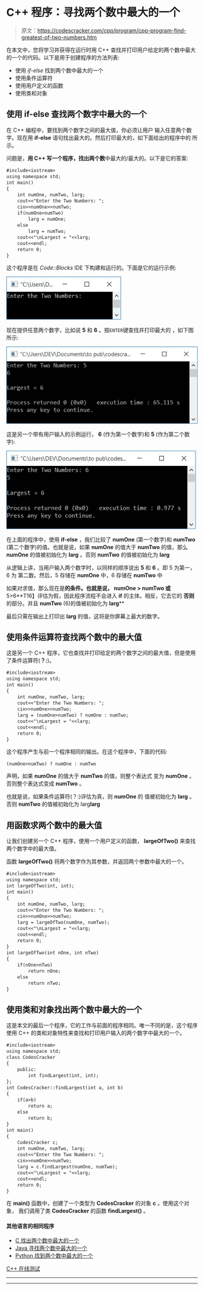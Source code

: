 # C++ 程序：寻找两个数中最大的一个

> 原文：<https://codescracker.com/cpp/program/cpp-program-find-greatest-of-two-numbers.htm>

在本文中，您将学习并获得在运行时用 C++ 查找并打印用户给定的两个数中最大的一个的代码。以下是用于创建程序的方法列表:

*   使用 *if-else* 找到两个数中最大的一个
*   使用条件运算符
*   使用用户定义的函数
*   使用类和对象

## 使用 if-else 查找两个数字中最大的一个

在 C++ 编程中，要找到两个数字之间的最大值，你必须让用户 输入任意两个数字。现在用 **if-else** 语句找出最大的。然后打印最大的，如下面给出的程序中的 所示。

问题是，**用 C++ 写一个程序，找出两个数**中最大的/最大的。以下是它的答案:

```
#include<iostream>
using namespace std;
int main()
{
    int numOne, numTwo, larg;
    cout<<"Enter the Two Numbers: ";
    cin>>numOne>>numTwo;
    if(numOne>numTwo)
        larg = numOne;
    else
        larg = numTwo;
    cout<<"\nLargest = "<<larg;
    cout<<endl;
    return 0;
}
```

这个程序是在 *Code::Blocks* IDE 下构建和运行的。下面是它的运行示例:

![C++ program find biggest of two](img/977ed79d1025c7fe3ebb54db9e255f89.png)

现在提供任意两个数字，比如说 **5** 和 **6** 。按`ENTER`键查找并打印最大的 ，如下图所示:

![C++ program find largest of two](img/584c49d51a9d498bfeeb3540924886a1.png)

这是另一个带有用户输入的示例运行， **6** (作为第一个数字)和 **5** (作为第二个数字):

![find largest of two numbers c++](img/0bf375e04e0667b5930c1c83e1aae85c.png)

在上面的程序中，使用 **if-else** ，我们比较了 **numOne** (第一个数字)和 **numTwo** (第二个数字)的值。也就是说，如果 **numOne** 的值大于 **numTwo** 的值，那么 **numOne** 的值被初始化为 **larg** 。否则 **numTwo** 的值被初始化为 **larg**

从逻辑上讲，当用户输入两个数字时，以同样的顺序说出 **5** 和 **6** 。即 5 为第一，6 为 第二数。然后，5 存储在 **numOne** 中，6 存储在 **numTwo** 中

如果对求值，那么现在是**的条件。也就是说， **numOne > numTwo** 或**5>6**T16】评估为假，因此程序流程不会进入 **if** 的主体。相反，它去它的 **否则**的部分。并且 **numTwo** (6)的值被初始化为 **larg****

最后只需在输出上打印出 **larg** 的值，这将是你屏幕上最大的数字。

## 使用条件运算符查找两个数中的最大值

这是另一个 C++ 程序，它也查找并打印给定的两个数字之间的最大值，但是使用了条件运算符(**？:**)。

```
#include<iostream>
using namespace std;
int main()
{
    int numOne, numTwo, larg;
    cout<<"Enter the Two Numbers: ";
    cin>>numOne>>numTwo;
    larg = (numOne>numTwo) ? numOne : numTwo;
    cout<<"\nLargest = "<<larg;
    cout<<endl;
    return 0;
}
```

这个程序产生与前一个程序相同的输出。在这个程序中，下面的代码:

```
(numOne>numTwo) ? numOne : numTwo
```

声明，如果 **numOne** 的值大于 **numTwo** 的值，则整个表达式 变为 **numOne** 。否则整个表达式变成 **numTwo** 。

也就是说，如果条件运算符(？:)评估为真，则 **numOne** 的 值被初始化为 **larg** 。否则 **numTwo** 的值被初始化为 larg**larg**

## 用函数求两个数中的最大值

让我们创建另一个 C++ 程序，使用一个用户定义的函数， **largeOfTwo()** 来查找两个数字中的最大值。

函数 **largeOfTwo()** 将两个数字作为其参数，并返回两个参数中最大的一个。

```
#include<iostream>
using namespace std;
int largeOfTwo(int, int);
int main()
{
    int numOne, numTwo, larg;
    cout<<"Enter the Two Numbers: ";
    cin>>numOne>>numTwo;
    larg = largeOfTwo(numOne, numTwo);
    cout<<"\nLargest = "<<larg;
    cout<<endl;
    return 0;
}
int largeOfTwo(int nOne, int nTwo)
{
    if(nOne>nTwo)
        return nOne;
    else
        return nTwo;
}
```

## 使用类和对象找出两个数中最大的一个

这是本文的最后一个程序，它的工作与前面的程序相同。唯一不同的是，这个程序使用 C++ 的类和对象特性来查找和打印用户输入的两个数字中最大的一个。

```
#include<iostream>
using namespace std;
class CodesCracker
{
    public:
        int findLargest(int, int);
};
int CodesCracker::findLargest(int a, int b)
{
    if(a>b)
        return a;
    else
        return b;
}
int main()
{
    CodesCracker c;
    int numOne, numTwo, larg;
    cout<<"Enter the Two Numbers: ";
    cin>>numOne>>numTwo;
    larg = c.findLargest(numOne, numTwo);
    cout<<"\nLargest = "<<larg;
    cout<<endl;
    return 0;
}
```

在 **main()** 函数中，创建了一个类型为 **CodesCracker** 的对象 **c** 。使用这个对象， 我们调用了类 **CodesCracker** 的函数 **findLargest()** 。

#### 其他语言的相同程序

*   [C 找出两个数中最大的一个](/c/program/c-program-find-greatest-of-two-numbers.htm)
*   [Java 寻找两个数中最大的一个](/java/program/java-program-find-largest-of-two-numbers.htm)
*   [Python 找到两个数中最大的一个](/python/program/python-program-find-largest-of-two-numbers.htm)

[C++ 在线测试](/exam/showtest.php?subid=3)

* * *

* * *